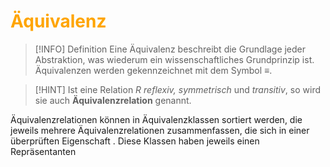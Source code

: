 # <font color = "orange">Äquivalenz</font>
>[!INFO] Definition
>Eine Äquivalenz beschreibt die Grundlage jeder Abstraktion, was wiederum ein wissenschaftliches Grundprinzip ist. Äquivalenzen werden gekennzeichnet mit dem Symbol $\equiv$. 

>[!HINT] Ist eine Relation $R$ *reflexiv, symmetrisch* und *transitiv*, so wird sie auch **Äquivalenzrelation** genannt.

Äquivalenzrelationen können in Äquivalenzklassen sortiert werden, die jeweils mehrere Äquivalenzrelationen zusammenfassen, die sich in einer überprüften Eigenschaft . Diese Klassen haben jeweils einen Repräsentanten 